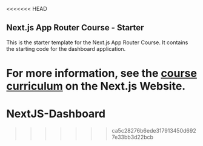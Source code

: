 <<<<<<< HEAD
## Next.js App Router Course - Starter

This is the starter template for the Next.js App Router Course. It contains the starting code for the dashboard application.

For more information, see the [course curriculum](https://nextjs.org/learn) on the Next.js Website.
=======
# NextJS-Dashboard
>>>>>>> ca5c28276b6ede317913450d6927e33bb3d22bcb
